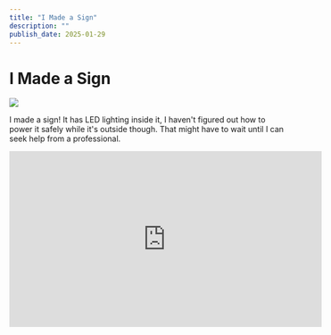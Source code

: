 ```yaml
---
title: "I Made a Sign"
description: ""
publish_date: 2025-01-29
---
```


# I Made a Sign
![](../../images/sign.jpg)

I made a sign! It has LED lighting inside it, I haven't figured out how to power it safely while it's outside though. That might have to wait until I can seek help from a professional.

<iframe width="560" height="315" src="https://www.youtube.com/embed/cvlFr1VB9fk?si=gnbmLnTdTNfr9gea" title="YouTube video player" frameborder="0" allow="accelerometer; autoplay; clipboard-write; encrypted-media; gyroscope; picture-in-picture; web-share" referrerpolicy="strict-origin-when-cross-origin" allowfullscreen></iframe>
